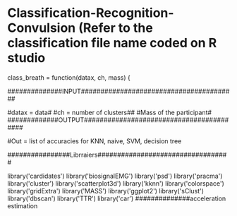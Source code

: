 # Classification-Recognition-Convulsion (Refer to the classification file name coded on R studio
class_breath = function(datax, ch, mass) {

##############INPUT########################################
  
#datax = data#
#ch = number of clusters##
#Mass of the participant#  
#############OUTPUT#########################################
  
#Out = list of accuracies for KNN, naive, SVM, decision tree  

  
################Librraiers##################################
  
library('cardidates')
library('biosignalEMG')
library('psd')
library('pracma')
library('cluster')
library('scatterplot3d')
library('kknn')
library('colorspace')
library('gridExtra')
library('MASS')
library('ggplot2')
library('sClust')
library('dbscan')
library('TTR')
library('car')
##############acceleration estimation

